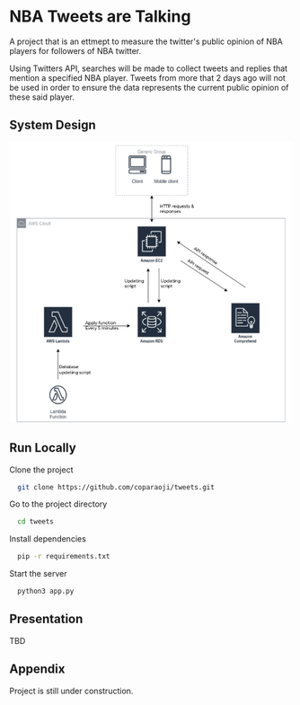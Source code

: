 # NBA Tweets are Talking

A project that is an ettmept to measure the twitter's public opinion of NBA players for followers of NBA twitter.

Using Twitters API, searches will be made to collect tweets and replies that mention a specified NBA player. Tweets from more that 2 days ago will not be used in order to ensure the data represents the current public opinion of these said player. 


## System Design

<p align="center">
<img src="public/Assets/labeled_diagram.png" width="600" height="500"></img>
</p>

## Run Locally

Clone the project

```bash
  git clone https://github.com/coparaoji/tweets.git
```

Go to the project directory

```bash
  cd tweets
```

Install dependencies

```bash
  pip -r requirements.txt
```

Start the server

```bash
  python3 app.py
```


## Presentation
TBD


## Appendix

Project is still under construction.
